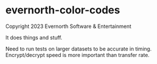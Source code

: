 # evernorth-color-codes
Copyright 2023 Evernorth Software & Entertainment

It does things and stuff.

Need to run tests on larger datasets to be accurate in timing.
Encrypt/decrypt speed is more important than transfer rate.